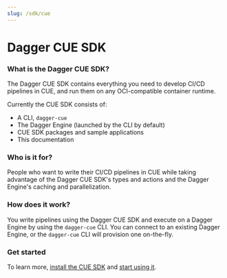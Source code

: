 ```yaml
---
slug: /sdk/cue
---
```


# Dagger CUE SDK

### What is the Dagger CUE SDK?

The Dagger CUE SDK contains everything you need to develop CI/CD pipelines in CUE, and run them on any OCI-compatible container runtime.

Currently the CUE SDK consists of:

- A CLI, `dagger-cue`
- The Dagger Engine (launched by the CLI by default)
- CUE SDK packages and sample applications
- This documentation

### Who is it for?

People who want to write their CI/CD pipelines in CUE while taking advantage of the Dagger CUE SDK's types and actions and the Dagger Engine's caching and parallelization.

### How does it work?

You write pipelines using the Dagger CUE SDK and execute on a Dagger Engine by using the `dagger-cue` CLI. You can connect to an existing Dagger Engine, or the `dagger-cue` CLI will provision one on-the-fly.

### Get started

To learn more, [install the CUE SDK](./getting-started/526369-install.mdx) and [start using it](./getting-started/tutorial/470907-local-dev.md).
